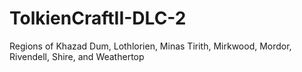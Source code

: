 # TolkienCraftII-DLC-2
Regions of Khazad Dum, Lothlorien, Minas Tirith, Mirkwood, Mordor, Rivendell, Shire, and Weathertop